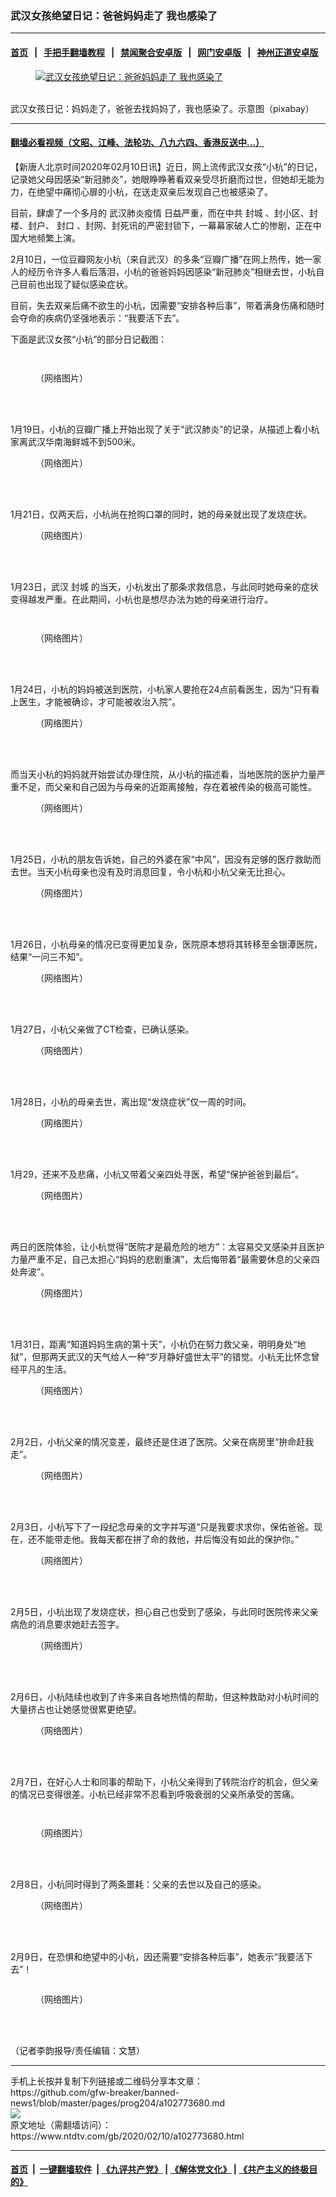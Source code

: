 ### 武汉女孩绝望日记：爸爸妈妈走了 我也感染了
------------------------

#### [首页](https://github.com/gfw-breaker/banned-news1/blob/master/README.md) &nbsp;&nbsp;|&nbsp;&nbsp; [手把手翻墙教程](https://github.com/gfw-breaker/guides/wiki) &nbsp;&nbsp;|&nbsp;&nbsp; [禁闻聚合安卓版](https://github.com/gfw-breaker/bn-android) &nbsp;&nbsp;|&nbsp;&nbsp; [网门安卓版](https://github.com/oGate2/oGate) &nbsp;&nbsp;|&nbsp;&nbsp; [神州正道安卓版](https://github.com/SzzdOgate/update) 



<div><div class="featured_image">
 <a href="https://i.ntdtv.com/assets/uploads/2020/02/asia-1177099_960_720.jpg" target="_blank">
  <figure>
   <img alt="武汉女孩绝望日记：爸爸妈妈走了 我也感染了" src="https://i.ntdtv.com/assets/uploads/2020/02/asia-1177099_960_720-800x450.jpg"/>
  </figure><br/>
 </a>
 <span class="caption">
  武汉女孩日记：妈妈走了，爸爸去找妈妈了，我也感染了。示意图（pixabay）
 </span>
</div>
</div><hr/>

#### [翻墙必看视频（文昭、江峰、法轮功、八九六四、香港反送中...）](https://github.com/gfw-breaker/banned-news1/blob/master/pages/link3.md)

<div><div class="post_content" itemprop="articleBody">
 <p>
  【新唐人北京时间2020年02月10日讯】近日，网上流传武汉女孩“小杭”的日记，记录她父母因感染“新冠肺炎”，她眼睁睁著看双亲受尽折磨而过世，但她却无能为力，在绝望中痛彻心扉的小杭，在送走双亲后发现自己也被感染了。
 </p>
 <p>
  目前，肆虐了一个多月的
  <ok href="https://www.ntdtv.com/gb/442749.htm">
   武汉肺炎疫情
  </ok>
  日益严重，而在中共
  <ok href="https://www.ntdtv.com/gb/封城.htm">
   封城
  </ok>
  、封小区、封楼、封户、
  <ok href="https://www.ntdtv.com/gb/封口.htm">
   封口
  </ok>
  、封网、封死讯的严密封锁下，一幕幕家破人亡的惨剧，正在中国大地频繁上演。
 </p>
 <p>
  2月10日，一位豆瓣网友小杭（来自武汉）的多条“豆瓣广播”在网上热传，她一家人的经历令许多人看后落泪，小杭的爸爸妈妈因感染“新冠肺炎”相继去世，小杭自己目前也出现了疑似感染症状。
 </p>
 <p>
  目前，失去双亲后痛不欲生的小杭，因需要“安排各种后事”，带着满身伤痛和随时会夺命的疾病仍坚强地表示：“我要活下去”。
 </p>
 <p>
  下面是武汉女孩“小杭”的部分日记截图：
 </p>
 <p>
  <ok href="https://i.ntdtv.com/assets/uploads/2020/02/1-15.jpeg">
   <img alt="" class="alignnone wp-image-102773688" src="https://i.ntdtv.com/assets/uploads/2020/02/1-15-600x813.jpeg"/>
  </ok>
 </p>
 <p>
  <ok href="https://i.ntdtv.com/assets/uploads/2020/02/11.jpeg">
   <img alt="" class="alignnone wp-image-102773689" src="https://i.ntdtv.com/assets/uploads/2020/02/11-600x896.jpeg"/>
  </ok>
 </p>
 <figure class="wp-caption alignnone" id="attachment_102773690" style="width: 400px">
  <ok href="https://i.ntdtv.com/assets/uploads/2020/02/111.jpeg">
   <img alt="" class="wp-image-102773690" src="https://i.ntdtv.com/assets/uploads/2020/02/111-600x339.jpeg"/>
  </ok>
  <br/><figcaption class="wp-caption-text">
   （网络图片）
  </figcaption><br/>
 </figure><br/>
 <p>
  1月19日，小杭的豆瓣广播上开始出现了关于“武汉肺炎”的记录，从描述上看小杭家离武汉华南海鲜城不到500米。
 </p>
 <figure class="wp-caption alignnone" id="attachment_102773691" style="width: 921px">
  <ok href="https://i.ntdtv.com/assets/uploads/2020/02/14de46bab476f11291b31b0d0d99d1eb.jpg">
   <img alt="" class="wp-image-102773691" src="https://i.ntdtv.com/assets/uploads/2020/02/14de46bab476f11291b31b0d0d99d1eb-600x115.jpg"/>
  </ok>
  <br/><figcaption class="wp-caption-text">
   （网络图片）
  </figcaption><br/>
 </figure><br/>
 <p>
  1月21日，仅两天后，小杭尚在抢购口罩的同时，她的母亲就出现了发烧症状。
 </p>
 <figure class="wp-caption alignnone" id="attachment_102773692" style="width: 600px">
  <ok href="https://i.ntdtv.com/assets/uploads/2020/02/27b2a5d05ebe53c730c92ccbee249019.jpg">
   <img alt="" class="size-medium wp-image-102773692" src="https://i.ntdtv.com/assets/uploads/2020/02/27b2a5d05ebe53c730c92ccbee249019-600x166.jpg"/>
  </ok>
  <br/><figcaption class="wp-caption-text">
   （网络图片）
  </figcaption><br/>
 </figure><br/>
 <p>
  1月23日，武汉
  <ok href="https://www.ntdtv.com/gb/封城.htm">
   封城
  </ok>
  的当天，小杭发出了那条求救信息，与此同时她母亲的症状变得越发严重。在此期间，小杭也是想尽办法为她的母亲进行治疗。
 </p>
 <p>
  <ok href="https://i.ntdtv.com/assets/uploads/2020/02/87599a9c5abd0a92da628da6d47bf8d6.jpg">
   <img alt="" class="size-medium wp-image-102773693" src="https://i.ntdtv.com/assets/uploads/2020/02/87599a9c5abd0a92da628da6d47bf8d6-600x106.jpg"/>
  </ok>
 </p>
 <p>
  <ok href="https://i.ntdtv.com/assets/uploads/2020/02/2-29.jpg">
   <img alt="" class="alignnone size-medium wp-image-102773694" src="https://i.ntdtv.com/assets/uploads/2020/02/2-29-600x265.jpg"/>
  </ok>
 </p>
 <figure class="wp-caption alignnone" id="attachment_102773695" style="width: 600px">
  <ok href="https://i.ntdtv.com/assets/uploads/2020/02/3-15.jpg">
   <img alt="" class="size-medium wp-image-102773695" src="https://i.ntdtv.com/assets/uploads/2020/02/3-15-600x339.jpg"/>
  </ok>
  <br/><figcaption class="wp-caption-text">
   （网络图片）
  </figcaption><br/>
 </figure><br/>
 <p>
  1月24日，小杭的妈妈被送到医院，小杭家人要抢在24点前看医生，因为“只有看上医生，才能被确诊，才可能被收治入院”。
 </p>
 <figure class="wp-caption alignnone" id="attachment_102773696" style="width: 600px">
  <ok href="https://i.ntdtv.com/assets/uploads/2020/02/7ba66a5ee5eed826ff5ddfa6fd23c006.jpg">
   <img alt="" class="size-medium wp-image-102773696" src="https://i.ntdtv.com/assets/uploads/2020/02/7ba66a5ee5eed826ff5ddfa6fd23c006-600x263.jpg"/>
  </ok>
  <br/><figcaption class="wp-caption-text">
   （网络图片）
  </figcaption><br/>
 </figure><br/>
 <p>
  而当天小杭的妈妈就开始尝试办理住院，从小杭的描述看，当地医院的医护力量严重不足，而父亲和自己因为与母亲的近距离接触，存在着被传染的极高可能性。
 </p>
 <figure class="wp-caption alignnone" id="attachment_102773697" style="width: 600px">
  <ok href="https://i.ntdtv.com/assets/uploads/2020/02/5461a3fa72a23938e8eed13e200d2513.jpg">
   <img alt="" class="size-medium wp-image-102773697" src="https://i.ntdtv.com/assets/uploads/2020/02/5461a3fa72a23938e8eed13e200d2513-600x379.jpg"/>
  </ok>
  <br/><figcaption class="wp-caption-text">
   （网络图片）
  </figcaption><br/>
 </figure><br/>
 <p>
  1月25日，小杭的朋友告诉她，自己的外婆在家“中风”，因没有足够的医疗救助而去世。当天小杭母亲也没有及时消息回复，令小杭和小杭父亲无比担心。
 </p>
 <figure class="wp-caption alignnone" id="attachment_102773698" style="width: 600px">
  <ok href="https://i.ntdtv.com/assets/uploads/2020/02/6e870cbd20480488be60253e3aad69ce.jpg">
   <img alt="" class="size-medium wp-image-102773698" src="https://i.ntdtv.com/assets/uploads/2020/02/6e870cbd20480488be60253e3aad69ce-600x371.jpg"/>
  </ok>
  <br/><figcaption class="wp-caption-text">
   （网络图片）
  </figcaption><br/>
 </figure><br/>
 <p>
  1月26日，小杭母亲的情况已变得更加复杂，医院原本想将其转移至金银潭医院，结果“一问三不知”。
 </p>
 <figure class="wp-caption alignnone" id="attachment_102773701" style="width: 600px">
  <ok href="https://i.ntdtv.com/assets/uploads/2020/02/ef88a46135e8e871b160156c67577409.jpg">
   <img alt="" class="size-medium wp-image-102773701" src="https://i.ntdtv.com/assets/uploads/2020/02/ef88a46135e8e871b160156c67577409-600x569.jpg"/>
  </ok>
  <br/><figcaption class="wp-caption-text">
   （网络图片）
  </figcaption><br/>
 </figure><br/>
 <p>
  1月27日，小杭父亲做了CT检查，已确认感染。
 </p>
 <figure class="wp-caption alignnone" id="attachment_102773702" style="width: 600px">
  <ok href="https://i.ntdtv.com/assets/uploads/2020/02/4c39790bc52908bcb1619bd5e9079706.jpg">
   <img alt="" class="size-medium wp-image-102773702" src="https://i.ntdtv.com/assets/uploads/2020/02/4c39790bc52908bcb1619bd5e9079706-600x115.jpg"/>
  </ok>
  <br/><figcaption class="wp-caption-text">
   （网络图片）
  </figcaption><br/>
 </figure><br/>
 <p>
  1月28日，小杭的母亲去世，离出现“发烧症状”仅一周的时间。
 </p>
 <figure class="wp-caption alignnone" id="attachment_102773703" style="width: 600px">
  <ok href="https://i.ntdtv.com/assets/uploads/2020/02/c228ec1f22d1b6e51d928bed02514b1e.jpg">
   <img alt="" class="size-medium wp-image-102773703" src="https://i.ntdtv.com/assets/uploads/2020/02/c228ec1f22d1b6e51d928bed02514b1e-600x222.jpg"/>
  </ok>
  <br/><figcaption class="wp-caption-text">
   （网络图片）
  </figcaption><br/>
 </figure><br/>
 <p>
  1月29，还来不及悲痛，小杭又带着父亲四处寻医，希望“保护爸爸到最后”。
 </p>
 <figure class="wp-caption alignnone" id="attachment_102773704" style="width: 600px">
  <ok href="https://i.ntdtv.com/assets/uploads/2020/02/859d1b9ce66f946b27ce2d53446af090.jpg">
   <img alt="" class="size-medium wp-image-102773704" src="https://i.ntdtv.com/assets/uploads/2020/02/859d1b9ce66f946b27ce2d53446af090-600x323.jpg"/>
  </ok>
  <br/><figcaption class="wp-caption-text">
   （网络图片）
  </figcaption><br/>
 </figure><br/>
 <p>
  两日的医院体验，让小杭觉得“医院才是最危险的地方”：太容易交叉感染并且医护力量严重不足，自己太担心“妈妈的悲剧重演”，太后悔带着“最需要休息的父亲四处奔波”。
 </p>
 <figure class="wp-caption alignnone" id="attachment_102773705" style="width: 600px">
  <ok href="https://i.ntdtv.com/assets/uploads/2020/02/709cbb04ab4c94f798171c857b75de8b.jpg">
   <img alt="" class="size-medium wp-image-102773705" src="https://i.ntdtv.com/assets/uploads/2020/02/709cbb04ab4c94f798171c857b75de8b-600x334.jpg"/>
  </ok>
  <br/><figcaption class="wp-caption-text">
   （网络图片）
  </figcaption><br/>
 </figure><br/>
 <p>
  1月31日，距离“知道妈妈生病的第十天”，小杭仍在努力救父亲，明明身处“地狱”，但那两天武汉的天气给人一种“岁月静好盛世太平”的错觉。小杭无比怀念曾经平凡的生活。
 </p>
 <figure class="wp-caption alignnone" id="attachment_102773706" style="width: 600px">
  <ok href="https://i.ntdtv.com/assets/uploads/2020/02/811b8a12356dd4757246e092e1276aec.jpg">
   <img alt="" class="size-medium wp-image-102773706" src="https://i.ntdtv.com/assets/uploads/2020/02/811b8a12356dd4757246e092e1276aec-600x483.jpg"/>
  </ok>
  <br/><figcaption class="wp-caption-text">
   （网络图片）
  </figcaption><br/>
 </figure><br/>
 <p>
  2月2日，小杭父亲的情况变差，最终还是住进了医院。父亲在病房里“拚命赶我走”。
 </p>
 <figure class="wp-caption alignnone" id="attachment_102773707" style="width: 600px">
  <ok href="https://i.ntdtv.com/assets/uploads/2020/02/40e5c2badfdb5c46e723ff9c1f5ad90a.jpg">
   <img alt="" class="size-medium wp-image-102773707" src="https://i.ntdtv.com/assets/uploads/2020/02/40e5c2badfdb5c46e723ff9c1f5ad90a-600x241.jpg"/>
  </ok>
  <br/><figcaption class="wp-caption-text">
   （网络图片）
  </figcaption><br/>
 </figure><br/>
 <p>
  2月3日，小杭写下了一段纪念母亲的文字并写道“只是我要求求你，保佑爸爸。现在，还不能带走他。我每天都在拼了命的救他，并后悔没有如此的保护你。”
 </p>
 <figure class="wp-caption alignnone" id="attachment_102773708" style="width: 600px">
  <ok href="https://i.ntdtv.com/assets/uploads/2020/02/ca9ad73c145249f6a0bf15e987e1f19c.jpg">
   <img alt="" class="size-medium wp-image-102773708" src="https://i.ntdtv.com/assets/uploads/2020/02/ca9ad73c145249f6a0bf15e987e1f19c-600x467.jpg"/>
  </ok>
  <br/><figcaption class="wp-caption-text">
   （网络图片）
  </figcaption><br/>
 </figure><br/>
 <p>
  2月5日，小杭出现了发烧症状，担心自己也受到了感染，与此同时医院传来父亲病危的消息要求她赶去签字。
 </p>
 <figure class="wp-caption alignnone" id="attachment_102773709" style="width: 600px">
  <ok href="https://i.ntdtv.com/assets/uploads/2020/02/c4647e9ec6c63671c29846e26cca60ec.jpg">
   <img alt="" class="size-medium wp-image-102773709" src="https://i.ntdtv.com/assets/uploads/2020/02/c4647e9ec6c63671c29846e26cca60ec-600x188.jpg"/>
  </ok>
  <br/><figcaption class="wp-caption-text">
   （网络图片）
  </figcaption><br/>
 </figure><br/>
 <p>
  2月6日，小杭陆续也收到了许多来自各地热情的帮助，但这种救助对小杭时间的大量挤占也让她感觉很累更绝望。
 </p>
 <figure class="wp-caption alignnone" id="attachment_102773710" style="width: 600px">
  <ok href="https://i.ntdtv.com/assets/uploads/2020/02/477d9c8121ae1b90b7cb9694c6b98c31.jpg">
   <img alt="" class="size-medium wp-image-102773710" src="https://i.ntdtv.com/assets/uploads/2020/02/477d9c8121ae1b90b7cb9694c6b98c31-600x540.jpg"/>
  </ok>
  <br/><figcaption class="wp-caption-text">
   （网络图片）
  </figcaption><br/>
 </figure><br/>
 <p>
  2月7日，在好心人士和同事的帮助下，小杭父亲得到了转院治疗的机会，但父亲的情况已变得很差。小杭已经非常不忍看到呼吸衰弱的父亲所承受的苦痛。
 </p>
 <p>
  <ok href="https://i.ntdtv.com/assets/uploads/2020/02/7c307ba6d1f775ace5c99a8763977e9f.jpg">
   <img alt="" class="size-medium wp-image-102773711" src="https://i.ntdtv.com/assets/uploads/2020/02/7c307ba6d1f775ace5c99a8763977e9f-600x243.jpg"/>
  </ok>
 </p>
 <p>
  <ok href="https://i.ntdtv.com/assets/uploads/2020/02/43e8c1c53d5e19ae5cd2f2fcf33af92e.jpg">
   <img alt="" class="alignnone size-medium wp-image-102773712" src="https://i.ntdtv.com/assets/uploads/2020/02/43e8c1c53d5e19ae5cd2f2fcf33af92e-600x128.jpg"/>
  </ok>
 </p>
 <figure class="wp-caption alignnone" id="attachment_102773713" style="width: 600px">
  <ok href="https://i.ntdtv.com/assets/uploads/2020/02/bc54664ecab06b02099da35dcb782675.jpg">
   <img alt="" class="size-medium wp-image-102773713" src="https://i.ntdtv.com/assets/uploads/2020/02/bc54664ecab06b02099da35dcb782675-600x169.jpg"/>
  </ok>
  <br/><figcaption class="wp-caption-text">
   （网络图片）
  </figcaption><br/>
 </figure><br/>
 <p>
  2月8日，小杭同时得到了两条噩耗：父亲的去世以及自己的感染。
 </p>
 <figure class="wp-caption alignnone" id="attachment_102773714" style="width: 600px">
  <ok href="https://i.ntdtv.com/assets/uploads/2020/02/de627afae8228bb56ce25c4a39f61d13.jpg">
   <img alt="" class="size-medium wp-image-102773714" src="https://i.ntdtv.com/assets/uploads/2020/02/de627afae8228bb56ce25c4a39f61d13-600x220.jpg"/>
  </ok>
  <br/><figcaption class="wp-caption-text">
   （网络图片）
  </figcaption><br/>
 </figure><br/>
 <p>
  2月9日，在恐惧和绝望中的小杭，因还需要“安排各种后事”，她表示“我要活下去”！
 </p>
 <p>
  <ok href="https://i.ntdtv.com/assets/uploads/2020/02/7b2c89ef9e9c56117428991b26cabc76.jpg">
   <img alt="" class="alignnone size-medium wp-image-102773715" src="https://i.ntdtv.com/assets/uploads/2020/02/7b2c89ef9e9c56117428991b26cabc76-600x340.jpg"/>
  </ok>
 </p>
 <figure class="wp-caption alignnone" id="attachment_102773716" style="width: 600px">
  <ok href="https://i.ntdtv.com/assets/uploads/2020/02/aa4c0a291cfdb6bd96a426c5b7011885.jpg">
   <img alt="" class="size-medium wp-image-102773716" src="https://i.ntdtv.com/assets/uploads/2020/02/aa4c0a291cfdb6bd96a426c5b7011885-600x206.jpg"/>
  </ok>
  <br/><figcaption class="wp-caption-text">
   （网络图片）
  </figcaption><br/>
 </figure><br/>
 <p>
  （记者李韵报导/责任编辑：文慧）
 </p>
 <div class="single_ad">
 </div>
</div>
</div>
<hr/>
手机上长按并复制下列链接或二维码分享本文章：<br/>
https://github.com/gfw-breaker/banned-news1/blob/master/pages/prog204/a102773680.md <br/>
<a href='https://github.com/gfw-breaker/banned-news1/blob/master/pages/prog204/a102773680.md'><img src='https://github.com/gfw-breaker/banned-news1/blob/master/pages/prog204/a102773680.md.png'/></a> <br/>
原文地址（需翻墙访问）：https://www.ntdtv.com/gb/2020/02/10/a102773680.html


------------------------
#### [首页](https://github.com/gfw-breaker/banned-news1/blob/master/README.md) &nbsp;|&nbsp; [一键翻墙软件](https://github.com/gfw-breaker/nogfw/blob/master/README.md) &nbsp;| [《九评共产党》](https://github.com/gfw-breaker/9ping.md/blob/master/README.md#九评之一评共产党是什么) | [《解体党文化》](https://github.com/gfw-breaker/jtdwh.md/blob/master/README.md) | [《共产主义的终极目的》](https://github.com/gfw-breaker/gczydzjmd.md/blob/master/README.md)


<img src='http://gfw-breaker.win/banned-news/pages/prog204/a102773680.md' width='0px' height='0px'/>